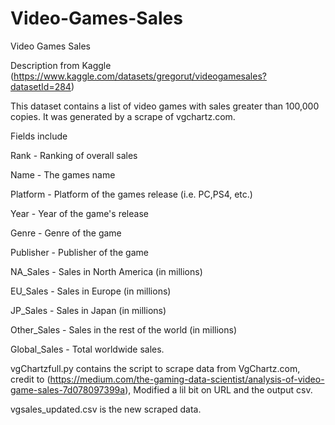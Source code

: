 # Video-Games-Sales
Video Games Sales

Description from Kaggle (https://www.kaggle.com/datasets/gregorut/videogamesales?datasetId=284)

This dataset contains a list of video games with sales greater than 100,000 copies. It was generated by a scrape of vgchartz.com.

Fields include

Rank - Ranking of overall sales

Name - The games name

Platform - Platform of the games release (i.e. PC,PS4, etc.)

Year - Year of the game's release

Genre - Genre of the game

Publisher - Publisher of the game

NA_Sales - Sales in North America (in millions)

EU_Sales - Sales in Europe (in millions)

JP_Sales - Sales in Japan (in millions)

Other_Sales - Sales in the rest of the world (in millions)

Global_Sales - Total worldwide sales.

vgChartzfull.py contains the script to scrape data from VgChartz.com, credit to (https://medium.com/the-gaming-data-scientist/analysis-of-video-game-sales-7d078097399a), Modified a lil bit on URL and the output csv.

vgsales_updated.csv is the new scraped data.

